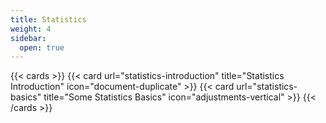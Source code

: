 ```yaml
---
title: Statistics
weight: 4
sidebar:
  open: true
---
```


{{< cards >}}
  {{< card url="statistics-introduction" title="Statistics Introduction" icon="document-duplicate" >}}
  {{< card url="statistics-basics" title="Some Statistics Basics" icon="adjustments-vertical" >}}
{{< /cards >}}